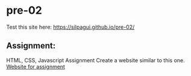 # pre-02

Test this site here: https://silpagui.github.io/pre-02/

## Assignment:

HTML, CSS, Javascript Assignment
Create a website similar to this one. [Website for assignment](https://bring-yourphotography.netlify.app/)
